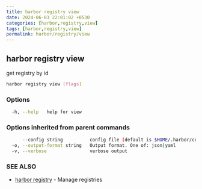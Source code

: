 ```yaml
---
title: harbor registry view
date: 2024-06-03 22:01:02 +0530
categories: [harbor,registry,view]
tags: [harbor,registry,view]
permalink: harbor/registry/view
---
```

## harbor registry view

get registry by id

```bash
harbor registry view [flags]
```

### Options

```bash
  -h, --help   help for view
```

### Options inherited from parent commands

```bash
      --config string          config file (default is $HOME/.harbor/config.yaml) (default "/home/user/.harbor/config.yaml")
  -o, --output-format string   Output format. One of: json|yaml
  -v, --verbose                verbose output
```

### SEE ALSO

* [harbor registry]()	 - Manage registries

